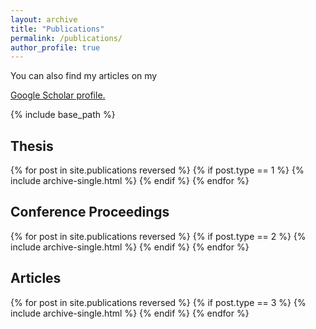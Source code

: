 ```yaml
---
layout: archive
title: "Publications"
permalink: /publications/
author_profile: true
---
```


You can also find my articles on my <p style="text-decoration: underline;"><a href="https://scholar.google.com/citations?user=8kc1CN0AAAAJ&hl=tr">Google Scholar profile</a>.</p>

{% include base_path %}

## Thesis
{% for post in site.publications reversed %}
  {% if post.type == 1 %}
    {% include archive-single.html %}
  {% endif %}
{% endfor %}

## Conference Proceedings
{% for post in site.publications reversed %}
  {% if post.type == 2 %}
    {% include archive-single.html %}
  {% endif %}
{% endfor %}
## Articles
{% for post in site.publications reversed %}
  {% if post.type == 3 %}
    {% include archive-single.html %}
  {% endif %}
{% endfor %}
